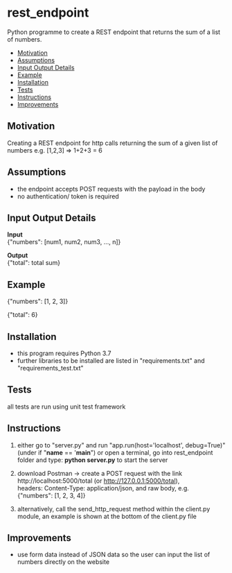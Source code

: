 # rest_endpoint
Python programme to create a REST endpoint that returns the sum of a list of numbers.

* [Motivation](#motivation)
* [Assumptions](#assumptions)
* [Input Output Details](#input-output-details)
* [Example](#example)
* [Installation](#installation)
* [Tests](#tests)
* [Instructions](#instructions)
* [Improvements](#improvements)

## Motivation
Creating a REST endpoint for http calls returning the sum of a given list of numbers e.g. [1,2,3] => 1+2+3 = 6

## Assumptions
* the endpoint accepts POST requests with the payload in the body
* no authentication/ token is required

## Input Output Details
**Input**\
{"numbers": [num1, num2, num3, ..., n]}

**Output**\
{"total": total sum}

## Example
{"numbers": [1, 2, 3]}

{"total": 6}

## Installation
* this program requires Python 3.7
* further libraries to be installed are listed in "requirements.txt" and "requirements_test.txt"

## Tests
all tests are run using unit test framework

## Instructions
1. either go to "server.py" and run "app.run(host='localhost', debug=True)" (under if "__name__ == '__main__") 
or open a terminal, go into rest_endpoint folder and type: **python server.py** to start the server

2. download Postman -> create a POST request with the link http://localhost:5000/total (or http://127.0.0.1:5000/total),   
headers: Content-Type: application/json, and raw body, e.g. {"numbers": [1, 2, 3, 4]}

3. alternatively, call the send_http_request method within the client.py module, 
an example is shown at the bottom of the client.py file

## Improvements
* use form data instead of JSON data so the user can input the list of numbers directly on the website
